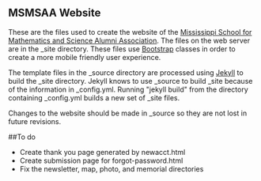 MSMSAA Website
--------------

These are the files used to create the website of the [Mississippi
School for Mathematics and Science Alumni Association](http://www.msmsaa.org). 
The files on the web server are in the \_site directory.  These files
use [Bootstrap](http://getbootstrap.com/) classes in order 
to create a more mobile friendly user experience.  

The template files in the \_source directory are processed using 
[Jekyll](http://jekyllrb.com/) to build the \_site 
directory.  Jekyll knows to use \_source to build \_site because of
the information in \_config.yml.  Running "jekyll build" from the 
directory containing \_config.yml builds a new set of \_site files.

Changes to the website should be made in \_source so they are not lost
in future revisions.

##To do
* Create thank you page generated by newacct.html
* Create submission page for forgot-password.html 
* Fix the newsletter, map, photo, and memorial directories
